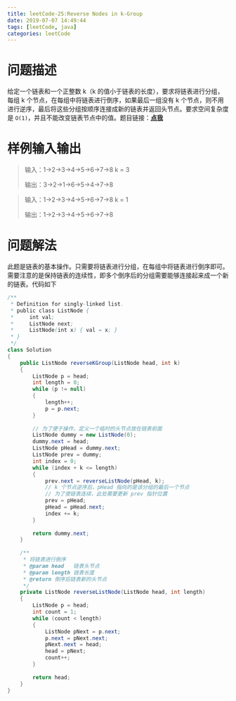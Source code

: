 ```yaml
---
title: leetCode-25:Reverse Nodes in k-Group
date: 2019-07-07 14:49:44
tags: [leetCode, java]
categories: leetCode
---
```


# 问题描述

给定一个链表和一个正整数 k（k 的值小于链表的长度），要求将链表进行分组，每组 k 个节点，在每组中将链表进行倒序，如果最后一组没有 k 个节点，则不用进行逆序，最后将这些分组按顺序连接成新的链表并返回头节点。要求空间复杂度是 `O(1)`，并且不能改变链表节点中的值。题目链接：**[点我](https://leetcode.com/problems/reverse-nodes-in-k-group/)**

<!-- more -->

# 样例输入输出

> 输入：1->2->3->4->5->6->7->8    k = 3
>
> 输出：3->2->1->6->5->4->7->8

> 输入：1->2->3->4->5->6->7->8    k = 1
>
> 输出：1->2->3->4->5->6->7->8

# 问题解法

此题是链表的基本操作。只需要将链表进行分组，在每组中将链表进行倒序即可。需要注意的是保持链表的连续性，即多个倒序后的分组需要能够连接起来成一个新的链表。代码如下

```java
/**
 * Definition for singly-linked list.
 * public class ListNode {
 *     int val;
 *     ListNode next;
 *     ListNode(int x) { val = x; }
 * }
 */
class Solution 
{
    public ListNode reverseKGroup(ListNode head, int k) 
    {
        ListNode p = head;
        int length = 0;
        while (p != null)
        {
            length++;
            p = p.next;
        }
        
        // 为了便于操作，定义一个临时的头节点放在链表前面
        ListNode dummy = new ListNode(0);
        dummy.next = head;
        ListNode pHead = dummy.next;
        ListNode prev = dummy;
        int index = 0;
        while (index + k <= length)
        {
            prev.next = reverseListNode(pHead, k);
            // k 个节点逆序后，pHead 指向的是该分组的最后一个节点
            // 为了使链表连续，此处需要更新 prev 指针位置
            prev = pHead;
            pHead = pHead.next;
            index += k;
        }
        
        return dummy.next;
    }
    
    /**
     * 将链表进行倒序
     * @param head   链表头节点
     * @param length 链表长度
     * @return 倒序后链表新的头节点
     */
    private ListNode reverseListNode(ListNode head, int length)
    {
        ListNode p = head;
        int count = 1;
        while (count < length)
        {
            ListNode pNext = p.next;
            p.next = pNext.next;
            pNext.next = head;
            head = pNext;
            count++;
        }
        
        return head;
    }
}
```

